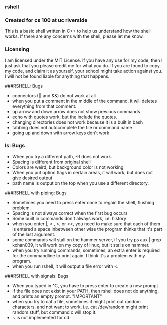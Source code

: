 ### rshell 

### Created for cs 100 at uc riverside

This is a basic shell written in C++ to help us understand how the shell works.
If there are any concerns with the shell, please let me know.

### Licensing
I am licensed under the MIT License. If you have any use for my code, then I just ask that you please credit me for what you do. If you are found to copy my code, and claim it as yourself, your school might take action against you. I will not be found liable for anything that happens.

###RSHELL: Bugs

* connectors (|| and &&) do not work at all
* when you put a comment in the middle of the command, it will deletes everything from that comment.
* up arrow and down arrow does not show previous commands
* echo with quotes work, but the include the quotes.
* changing directories does not work because it is a built in bash
* tabbing does not autocomplete the file or command name
* going up and down with arrow keys don't work 

### ls: Bugs

* When you try a different path, -R does not work.
* Spacing is different from original shell
* Colors are weird, but background color is not working
* When you put option flags in certain areas, it will work, but does not give desired output
* path name is output on the top when you use a different directory.


###RSHELL with piping: Bugs
* Sometimes you need to press enter once to regain the shell, flushing problem
* Spacing is not always correct when the first bug occurs
* Some built in commands don't always work, i.e. history
* when you enter |, < , >, or <<, you need to make sure that each of them is entered a space inbetween
other wise the program thinks that it's part of the last argument.
* some commands will stall on the hammer server, if you try ps aux | grep kchan039, it will work on my copy of linux, but it stalls on hammer.
* when you try running commands, sometimes, an extra enter is required for the commandline to print again. I think it's a problem with my program.
* when you run rshell, it will output a file error with <.


###RSHELL with signals: Bugs
* When you typed in ^C, you have to press enter to create a new prompt
* If the file does not exist in your PATH, then rshell does not do anything, and prints an empty prompt. "IMPORTANT"
* when you try to cat a file, sometimes it might print out random characters, and not want to work. i.e. cat /dev/random might print random stuff, but command c will stop it.
* ~ is not implemented for cd.
